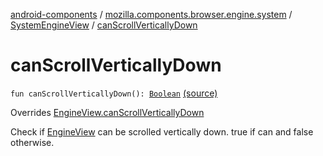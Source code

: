 [android-components](../../index.md) / [mozilla.components.browser.engine.system](../index.md) / [SystemEngineView](index.md) / [canScrollVerticallyDown](./can-scroll-vertically-down.md)

# canScrollVerticallyDown

`fun canScrollVerticallyDown(): `[`Boolean`](https://kotlinlang.org/api/latest/jvm/stdlib/kotlin/-boolean/index.html) [(source)](https://github.com/mozilla-mobile/android-components/blob/master/components/browser/engine-system/src/main/java/mozilla/components/browser/engine/system/SystemEngineView.kt#L702)

Overrides [EngineView.canScrollVerticallyDown](../../mozilla.components.concept.engine/-engine-view/can-scroll-vertically-down.md)

Check if [EngineView](../../mozilla.components.concept.engine/-engine-view/index.md) can be scrolled vertically down.
true if can and false otherwise.

